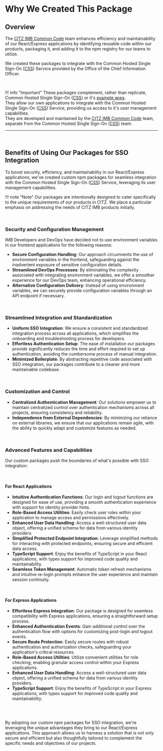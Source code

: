 # Why We Created This Package

## Overview

The [CITZ IMB Common Code] team enhances efficiency and maintainability of our React/Express applications by identifying reusable code within our products, packaging it, and adding it to the npm registry for our teams to utilize.

We created these packages to integrate with the Common Hosted Single Sign-On ([CSS]) Service provided by the Office of the Chief Information Officer.

<br />

!!! info "Important"
    These packages complement, rather than replicate, Common Hosted Single Sign-On ([CSS]) or it's [example apps].  
    They allow our own applications to integrate with the Common Hosted Single Sign-On ([CSS]) Service, providing us access to it's user management capabilities.  
    They are developed and maintained by the [CITZ IMB Common Code] team, separate from the Common Hosted Single Sign-On ([CSS]) team.  

---

<br />

## Benefits of Using Our Packages for SSO Integration

To boost security, efficiency, and maintainability in our React/Express applications, we've created custom npm packages for seamless integration with the Common Hosted Single Sign-On ([CSS]) Service, leveraging its user management capabilities.

!!! note "Note"
    Our packages are intentionally designed to cater specifically to the unique requirements of our products in CITZ. We place a particular emphasis on addressing the needs of CITZ IMB products initially.

<br />

### Security and Configuration Management
IMB Developers and DevOps have decided not to use environment variables in our frontend applications for the following reasons:

- **Secure Configuration Handling**: Our approach circumvents the use of environment variables in the frontend, safeguarding against the inadvertent exposure of sensitive configuration details.  
- **Streamlined DevOps Processes**: By eliminating the complexity associated with integrating environment variables, we offer a smoother experience for our DevOps team, enhancing operational efficiency.  
- **Alternative Configuration Delivery**: Instead of using environment variables, we can securely provide configuration variables through an API endpoint if necessary.

<br />

### Streamlined Integration and Standardization
- **Uniform SSO Integration**: We ensure a consistent and standardized integration process across all applications, which simplifies the onboarding and troubleshooting process for developers.  
- **Effortless Authentication Setup**: The ease of installation our packages provide significantly reduces the time and effort required to set up authentication, avoiding the cumbersome process of manual integration.  
- **Minimized Boilerplate**: By abstracting repetitive code associated with SSO integration, our packages contribute to a cleaner and more maintainable codebase.

<br />

### Customization and Control
- **Centralized Authentication Management**: Our solutions empower us to maintain centralized control over authentication mechanisms across all projects, ensuring consistency and reliability.  
- **Independence from External Dependencies**: By minimizing our reliance on external libraries, we ensure that our applications remain agile, with the ability to quickly adapt and customize features as needed.

<br />

### Advanced Features and Capabilities
Our custom packages push the boundaries of what's possible with SSO integration:

<br />

#### For React Applications
- **Intuitive Authentication Functions**: Our login and logout functions are designed for ease of use, providing a smooth authentication experience with support for identity provider hints.  
- **Role-Based Access Utilities**: Easily check user roles within your application to manage access and permissions effectively.  
- **Enhanced User Data Handling**: Access a well-structured user data object, offering a unified schema for data from various identity providers.  
- **Simplified Protected Endpoint Integration**: Leverage simplified methods for interacting with protected endpoints, ensuring secure and efficient data access.  
- **TypeScript Support**: Enjoy the benefits of TypeScript in your React applications, with types support for improved code quality and maintainability.  
- **Seamless Token Management**: Automatic token refresh mechanisms and intuitive re-login prompts enhance the user experience and maintain session continuity.

<br />

#### For Express Applications
- **Effortless Express Integration**: Our package is designed for seamless compatibility with Express applications, ensuring a straightforward setup process.  
- **Enhanced Authentication Events**: Gain additional control over the authentication flow with options for customizing post-login and logout events.  
- **Secure Route Protection**: Easily secure routes with robust authentication and authorization checks, safeguarding your application's critical resources.  
- **Role-Based Access Utilities**: Utilize convenient utilities for role checking, enabling granular access control within your Express applications.  
- **Enhanced User Data Handling**: Access a well-structured user data object, offering a unified schema for data from various identity providers.  
- **TypeScript Support**: Enjoy the benefits of TypeScript in your Express applications, with types support for improved code quality and maintainability.

<br /><br />

By adopting our custom npm packages for SSO integration, we're leveraging the unique advantages they bring to our React/Express applications. This approach allows us to harness a solution that is not only secure and efficient but also thoughtfully tailored to complement the specific needs and objectives of our projects.

<!-- Reference links -->

[CSS]: https://bcgov.github.io/sso-requests
[example apps]: https://github.com/bcgov/keycloak-example-apps
[CITZ IMB Common Code]: mailto:citz.codemvp@gov.bc.ca?subject=SSO%20Packages%20Support
